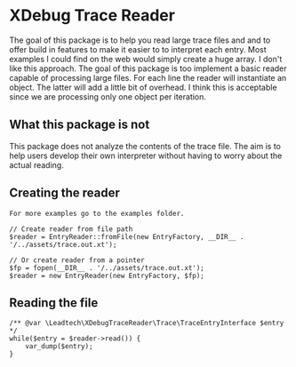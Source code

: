 # XDebug Trace Reader

The goal of this package is to help you read large trace files and and to offer build in features to make it easier to to interpret each entry.
Most examples I could find on the web would simply create a huge array. I don't like this approach. The goal of this package is too implement a basic reader capable
of processing large files. For each line the reader will instantiate an object. The latter will add a little bit of overhead.
I think this is acceptable since we are processing only one object per iteration.

## What this package is not
This package does not analyze the contents of the trace file. The aim is to help users develop their own interpreter without having to worry about the actual reading.


## Creating the reader

`For more examples go to the examples folder.`

```
// Create reader from file path
$reader = EntryReader::fromFile(new EntryFactory, __DIR__ . '/../assets/trace.out.xt');

// Or create reader from a pointer
$fp = fopen(__DIR__ . '/../assets/trace.out.xt');
$reader = new EntryReader(new EntryFactory, $fp);
```


## Reading the file
```
/** @var \Leadtech\XDebugTraceReader\Trace\TraceEntryInterface $entry */
while($entry = $reader->read()) {
    var_dump($entry);
}
```
